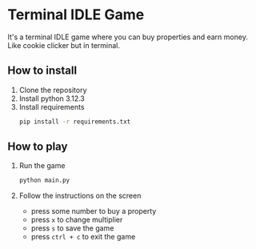 # Terminal IDLE Game
It's a terminal IDLE game where you can buy properties and earn money. Like cookie clicker but in terminal.

## How to install

1. Clone the repository
2. Install python 3.12.3
3. Install requirements 
    ```bash
    pip install -r requirements.txt
    ```

## How to play

1. Run the game
    ```bash
    python main.py
    ```

2. Follow the instructions on the screen
    - press some number to buy a property
    - press `x` to change multiplier
    - press `s` to save the game
    - press `ctrl + c` to exit the game
